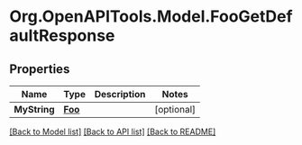 
# Org.OpenAPITools.Model.FooGetDefaultResponse

## Properties

Name | Type | Description | Notes
------------ | ------------- | ------------- | -------------
**MyString** | [**Foo**](Foo.md) |  | [optional] 

[[Back to Model list]](../README.md#documentation-for-models)
[[Back to API list]](../README.md#documentation-for-api-endpoints)
[[Back to README]](../README.md)

